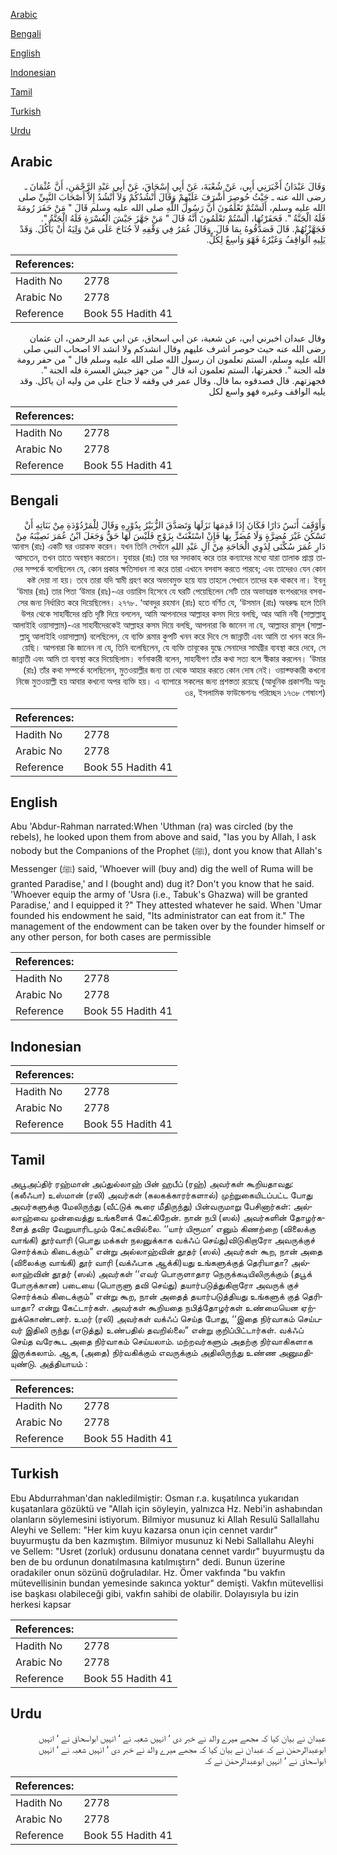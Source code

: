 [Arabic](#arabic)

[Bengali](#bengali)

[English](#english)

[Indonesian](#indonesian)

[Tamil](#tamil)

[Turkish](#turkish)

[Urdu](#urdu)

## Arabic


<div dir="rtl" lang="ar" style={{fontSize:'larger',backgroundColor:'#f8f9fa',padding:20}}>
وَقَالَ عَبْدَانُ أَخْبَرَنِي أَبِي، عَنْ شُعْبَةَ، عَنْ أَبِي إِسْحَاقَ، عَنْ أَبِي عَبْدِ الرَّحْمَنِ، أَنَّ عُثْمَانَ ـ رضى الله عنه ـ حَيْثُ حُوصِرَ أَشْرَفَ عَلَيْهِمْ وَقَالَ أَنْشُدُكُمْ وَلاَ أَنْشُدُ إِلاَّ أَصْحَابَ النَّبِيِّ صلى الله عليه وسلم، أَلَسْتُمْ تَعْلَمُونَ أَنَّ رَسُولَ اللَّهِ صلى الله عليه وسلم قَالَ ‏"‏ مَنْ حَفَرَ رُومَةَ فَلَهُ الْجَنَّةُ ‏"‏‏.‏ فَحَفَرْتُهَا، أَلَسْتُمْ تَعْلَمُونَ أَنَّهُ قَالَ ‏"‏ مَنْ جَهَّزَ جَيْشَ الْعُسْرَةِ فَلَهُ الْجَنَّةُ ‏"‏‏.‏ فَجَهَّزْتُهُمْ‏.‏ قَالَ فَصَدَّقُوهُ بِمَا قَالَ‏.‏ وَقَالَ عُمَرُ فِي وَقْفِهِ لاَ جُنَاحَ عَلَى مَنْ وَلِيَهُ أَنْ يَأْكُلَ‏.‏ وَقَدْ يَلِيهِ الْوَاقِفُ وَغَيْرُهُ فَهْوَ وَاسِعٌ لِكُلٍّ‏.‏
</div>
<div style={{backgroundColor:'#f8f9fa',padding:20, marginBottom: 10}}><table> <thead> <tr> <th>References:</th> <th></th> </tr> </thead> <tbody><tr><td>Hadith No</td><td>2778</td></tr><tr><td>Arabic No</td><td>2778</td></tr><tr><td>Reference</td><td>Book 55 Hadith 41</td></tr></tbody></table></div>


<div dir="rtl" lang="ar" style={{fontSize:'larger',backgroundColor:'#f8f9fa',padding:20}}>
وقال عبدان اخبرني ابي، عن شعبة، عن ابي اسحاق، عن ابي عبد الرحمن، ان عثمان رضى الله عنه حيث حوصر اشرف عليهم وقال انشدكم ولا انشد الا اصحاب النبي صلى الله عليه وسلم، الستم تعلمون ان رسول الله صلى الله عليه وسلم قال " من حفر رومة فله الجنة ". فحفرتها، الستم تعلمون انه قال " من جهز جيش العسرة فله الجنة ". فجهزتهم. قال فصدقوه بما قال. وقال عمر في وقفه لا جناح على من وليه ان ياكل. وقد يليه الواقف وغيره فهو واسع لكل
</div>
<div style={{backgroundColor:'#f8f9fa',padding:20, marginBottom: 10}}><table> <thead> <tr> <th>References:</th> <th></th> </tr> </thead> <tbody><tr><td>Hadith No</td><td>2778</td></tr><tr><td>Arabic No</td><td>2778</td></tr><tr><td>Reference</td><td>Book 55 Hadith 41</td></tr></tbody></table></div>

## Bengali


<div dir="rtl" lang="bn" style={{fontSize:'larger',backgroundColor:'#f8f9fa',padding:20}}>
وَأَوْقَفَ أَنَسٌ دَارًا فَكَانَ إِذَا قَدِمَهَا نَزَلَهَا وَتَصَدَّقَ الزُّبَيْرُ بِدُوْرِهِ وَقَالَ لِلْمَرْدُوْدَةِ مِنْ بَنَاتِهِ أَنْ تَسْكُنَ غَيْرَ مُضِرَّةٍ وَلَا مُضَرٍّ بِهَا فَإِنْ اسْتَغْنَتْ بِزَوْجٍ فَلَيْسَ لَهَا حَقٌّ وَجَعَلَ ابْنُ عُمَرَ نَصِيْبَهُ مِنْ دَارِ عُمَرَ سُكْنَى لِذَوِي الْحَاجَةِ مِنْ آلِ عَبْدِ اللهِ আনাস (রাঃ) একটি ঘর ওয়াকফ করেন। যখন তিনি সেখানে আসতেন, তখন তাতে অবস্থান করতেন। যুবায়র (রাঃ) তার ঘর সদাকাহ করে তার কন্যাদের মধ্যে যারা তালাক প্রাপ্তা তাদের সম্পর্কে বলেছিলেন যে, কোন প্রকার ক্ষতিসাধন না করে তারা এখানে বসবাস করতে পারবে; এবং তাদেরও যেন কোন কষ্ট দেয়া না হয়। তবে তারা যদি স্বামী গ্রহণ করে অভাবমুক্ত হয়ে যায় তাহলে সেখানে তাদের হক থাকবে না। ইবনু ‘উমার (রাঃ) তার পিতা ‘উমার (রাঃ)-এর ওয়ারিস হিসেবে যে ঘরটি পেয়েছিলেন সেটি তার অভাবগ্রস্ত বংশধরদের বসবাসের জন্য নির্ধারিত করে দিয়েছিলেন। ২৭৭৮. ‘আবদুর রহমান (রাঃ) হতে বর্ণিত যে, ‘উসমান (রাঃ) অবরুদ্ধ হলে তিনি উপর থেকে সাহাবীদের প্রতি দৃষ্টি দিয়ে বললেন, আমি আপনাদের আল্লাহর কসম দিয়ে বলছি, আর আমি নবী (সাল্লাল্লাহু আলাইহি ওয়াসাল্লাম)-এর সাহাবীদেরকেই আল্লাহর কসম দিয়ে বলছি, আপনারা কি জানেন না যে, আল্লাহর রাসূল (সাল্লাল্লাহু আলাইহি ওয়াসাল্লাম) বলেছিলেন, যে ব্যক্তি রূমার কুপটি খনন করে দিবে সে জান্নাতী এবং আমি তা খনন করে দিয়েছি। আপনারা কি জানেন না যে, তিনি বলেছিলেন, যে ব্যক্তি তাবূকের যুদ্ধে সেনাদের সামগ্রীর ব্যবস্থা করে দেবে, সে জান্নাতী এবং আমি তা ব্যবস্থা করে দিয়েছিলাম। বর্ণনাকারী বলেন, সাহাবীগণ তাঁর কথা সত্য বলে স্বীকার করলেন। ‘উমার (রাঃ) তাঁর কথা সম্পর্কে বলেছিলেন, মুতওয়াল্লীর জন্য তা থেকে আহার করতে কোন দোষ নেই। ওয়াক্ফকারী কখনো নিজে মুতওয়াল্লী হয় আবার কখনো অপর ব্যক্তি হয়। এ ব্যাপারে সকলের জন্য প্রশস্ততা রয়েছে (আধুনিক প্রকাশনীঃ অনুঃ ৩৪, ইসলামিক ফাউন্ডেশনঃ পরিচ্ছেদ ১৭৩৮ শেষাংশ)
</div>
<div style={{backgroundColor:'#f8f9fa',padding:20, marginBottom: 10}}><table> <thead> <tr> <th>References:</th> <th></th> </tr> </thead> <tbody><tr><td>Hadith No</td><td>2778</td></tr><tr><td>Arabic No</td><td>2778</td></tr><tr><td>Reference</td><td>Book 55 Hadith 41</td></tr></tbody></table></div>

## English


<div dir="ltr" lang="en" style={{fontSize:'larger',backgroundColor:'#f8f9fa',padding:20}}>
Abu 'Abdur-Rahman narrated:When 'Uthman (ra) was circled (by the rebels), he looked upon them from above and said, "Ias you by Allah, I ask nobody but the Companions of the Prophet (ﷺ), dont you know that Allah's Messenger (ﷺ) said, 'Whoever will (buy and) dig the well of Ruma will be granted Paradise,' and I (bought and) dug it? Don't you know that he said. 'Whoever equip the army of 'Usra (i.e., Tabuk's Ghazwa) will be granted Paradise,' and I equipped it ?" They attested whatever he said. When 'Umar founded his endowment he said, "Its administrator can eat from it." The management of the endowment can be taken over by the founder himself or any other person, for both cases are permissible
</div>
<div style={{backgroundColor:'#f8f9fa',padding:20, marginBottom: 10}}><table> <thead> <tr> <th>References:</th> <th></th> </tr> </thead> <tbody><tr><td>Hadith No</td><td>2778</td></tr><tr><td>Arabic No</td><td>2778</td></tr><tr><td>Reference</td><td>Book 55 Hadith 41</td></tr></tbody></table></div>

## Indonesian


<div dir="ltr" lang="id" style={{fontSize:'larger',backgroundColor:'#f8f9fa',padding:20}}>

</div>
<div style={{backgroundColor:'#f8f9fa',padding:20, marginBottom: 10}}><table> <thead> <tr> <th>References:</th> <th></th> </tr> </thead> <tbody><tr><td>Hadith No</td><td>2778</td></tr><tr><td>Arabic No</td><td>2778</td></tr><tr><td>Reference</td><td>Book 55 Hadith 41</td></tr></tbody></table></div>

## Tamil


<div dir="ltr" lang="ta" style={{fontSize:'larger',backgroundColor:'#f8f9fa',padding:20}}>
அபூஅப்திர் ரஹ்மான் அப்துல்லாஹ் பின் ஹபீப் (ரஹ்) அவர்கள் கூறியதாவது: (கலீஃபா) உஸ்மான் (ரலி) அவர்கள் (கலகக்காரர்களால்) முற்றுகையிடப்பட்ட போது அவர்களுக்கு மேலிருந்து (வீட்டுக் கூரை மீதிருந்து) பின்வருமாறு பேசினார்கள்: அல்லாஹ்வை முன்வைத்து உங்களைக் கேட்கிறேன். நான் நபி (ஸல்) அவர்களின் தோழர்களைத் தவிர வேறுயாரிடமும் கேட்கவில்லை. ‘‘யார் யிரூமா’ எனும் கிணற்றை (விலைக்கு வாங்கி) தூர்வாரி (பொது மக்கள் நலனுக்காக வக்ஃப் செய்து)விடுகிறாரோ அவருக்குச் சொர்க்கம் கிடைக்கும்” என்று அல்லாஹ்வின் தூதர் (ஸல்) அவர்கள் கூற, நான் அதை (விலைக்கு வாங்கி) தூர் வாரி (வக்ஃபாக ஆக்கி)யது உங்களுக்குத் தெரியாதா? அல்லாஹ்வின் தூதர் (ஸல்) அவர்கள் ‘‘எவர் பொருளாதார நெருக்கடியிலிருக்கும் (தபூக் போருக்கான) படையை (பொருளு தவி செய்து) தயார்படுத்துகிறாரோ அவருக் குச் சொர்க்கம் கிடைக்கும்” என்று கூற, நான் அதைத் தயார்படுத்தியது உங்களுக் குத் தெரியாதா? என்று கேட்டார்கள். அவர்கள் கூறியதை நபித்தோழர்கள் உண்மையென ஏற்றுக்கொண்டனர். உமர் (ரலி) அவர்கள் வக்ஃப் செய்த போது, ‘‘இதை நிர்வாகம் செய்பவர் இதிலி ருந்து (எடுத்து) உண்பதில் தவறில்லை” என்று குறிப்பிட்டார்கள். வக்ஃப் செய்த வரேகூட அதை நிர்வாகம் செய்யலாம். மற்றவர்களும் அதற்கு நிர்வாகிகளாக இருக்கலாம். ஆக, (அதை) நிர்வகிக்கும் எவருக்கும் அதிலிருந்து உண்ண அனுமதியுண்டு. அத்தியாயம் :
</div>
<div style={{backgroundColor:'#f8f9fa',padding:20, marginBottom: 10}}><table> <thead> <tr> <th>References:</th> <th></th> </tr> </thead> <tbody><tr><td>Hadith No</td><td>2778</td></tr><tr><td>Arabic No</td><td>2778</td></tr><tr><td>Reference</td><td>Book 55 Hadith 41</td></tr></tbody></table></div>

## Turkish


<div dir="ltr" lang="tr" style={{fontSize:'larger',backgroundColor:'#f8f9fa',padding:20}}>
Ebu Abdurrahman'dan nakledilmiştir: Osman r.a. kuşatılınca yukarıdan kuşatanlara gözüktü ve "Allah için söyleyin, yalnızca Hz. Nebi'in ashabından olanların söylemesini istiyorum. Bilmiyor musunuz ki Allah Resulü Sallallahu Aleyhi ve Sellem: "Her kim kuyu kazarsa onun için cennet vardır" buyurmuştu da ben kazmıştım. Bilmiyor musunuz ki Nebi Sallallahu Aleyhi ve Sellem: "Usret (zorluk) ordusunu donatana cennet vardır" buyurmuştu da ben de bu ordunun donatılmasına katılmıştırn" dedi. Bunun üzerine oradakiler onun sözünü doğruladılar. Hz. Ömer vakfında "bu vakfın mütevellisinin bundan yemesinde sakınca yoktur" demişti. Vakfın mütevellisi ise başkası olabileceği gibi, vakfın sahibi de olabilir. Dolayısıyla bu izin herkesi kapsar
</div>
<div style={{backgroundColor:'#f8f9fa',padding:20, marginBottom: 10}}><table> <thead> <tr> <th>References:</th> <th></th> </tr> </thead> <tbody><tr><td>Hadith No</td><td>2778</td></tr><tr><td>Arabic No</td><td>2778</td></tr><tr><td>Reference</td><td>Book 55 Hadith 41</td></tr></tbody></table></div>

## Urdu


<div dir="rtl" lang="ur" style={{fontSize:'larger',backgroundColor:'#f8f9fa',padding:20}}>
عبدان نے بیان کیا کہ مجھے میرے والد نے خبر دی ‘ انہیں شعبہ نے ‘ انہیں ابواسحاق نے ‘ انہیں ابوعبدالرحمٰن نے کہ عبدان نے بیان کیا کہ مجھے میرے والد نے خبر دی ‘ انہیں شعبہ نے ‘ انہیں ابواسحاق نے ‘ انہیں ابوعبدالرحمٰن نے کہ
</div>
<div style={{backgroundColor:'#f8f9fa',padding:20, marginBottom: 10}}><table> <thead> <tr> <th>References:</th> <th></th> </tr> </thead> <tbody><tr><td>Hadith No</td><td>2778</td></tr><tr><td>Arabic No</td><td>2778</td></tr><tr><td>Reference</td><td>Book 55 Hadith 41</td></tr></tbody></table></div>